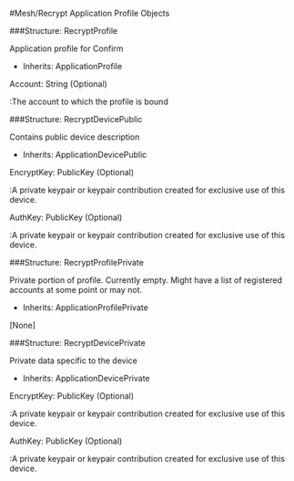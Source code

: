 ﻿

#Mesh/Recrypt Application Profile Objects

###Structure: RecryptProfile

Application profile for Confirm

* Inherits: ApplicationProfile


Account: String (Optional)

:The account to which the profile is bound

###Structure: RecryptDevicePublic

Contains public device description

* Inherits: ApplicationDevicePublic


EncryptKey: PublicKey (Optional)

:A private keypair or keypair contribution created for exclusive use 
of this device.

AuthKey: PublicKey (Optional)

:A private keypair or keypair contribution created for exclusive use 
of this device.

###Structure: RecryptProfilePrivate

Private portion of profile. Currently empty. Might have a list of 
registered accounts at some point or may not.

* Inherits: ApplicationProfilePrivate

[None]

###Structure: RecryptDevicePrivate

Private data specific to the device

* Inherits: ApplicationDevicePrivate


EncryptKey: PublicKey (Optional)

:A private keypair or keypair contribution created for exclusive use 
of this device.

AuthKey: PublicKey (Optional)

:A private keypair or keypair contribution created for exclusive use 
of this device.

